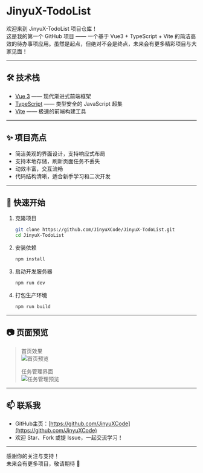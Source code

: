 # JinyuX-TodoList

欢迎来到 JinyuX-TodoList 项目仓库！  
这是我的第一个 GitHub 项目 —— 一个基于 Vue3 + TypeScript + Vite 的简洁高效的待办事项应用。虽然是起点，但绝对不会是终点，未来会有更多精彩项目与大家见面！

---

## 🛠 技术栈

- [Vue 3](https://vuejs.org/) —— 现代渐进式前端框架
- [TypeScript](https://www.typescriptlang.org/) —— 类型安全的 JavaScript 超集
- [Vite](https://vitejs.dev/) —— 极速的前端构建工具

---

## ✨ 项目亮点

- 简洁美观的界面设计，支持响应式布局
- 支持本地存储，刷新页面任务不丢失
- 动效丰富，交互流畅
- 代码结构清晰，适合新手学习和二次开发

---

## 🚀 快速开始

1. 克隆项目
   ```bash
   git clone https://github.com/JinyuXCode/JinyuX-TodoList.git
   cd JinyuX-TodoList
   ```

2. 安装依赖
   ```bash
   npm install
   ```

3. 启动开发服务器
   ```bash
   npm run dev
   ```

4. 打包生产环境
   ```bash
   npm run build
   ```

---

## 📷 页面预览

> 首页效果  
> ![首页预览](./assets/preview-home.png)
>
> 任务管理界面  
> ![任务管理预览](./assets/preview-task.png)
>

---

## 📫 联系我

- GitHub主页：[https://github.com/JinyuXCode](https://github.com/JinyuXCode)
- 欢迎 Star、Fork 或提 Issue，一起交流学习！

---

感谢你的关注与支持！  
未来会有更多项目，敬请期待 🚀